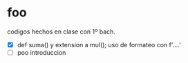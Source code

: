 # foo
codigos hechos en clase con 1º bach.

- [x] def suma() y extension a mul(); uso de formateo con f'....'
- [ ] poo introduccion
